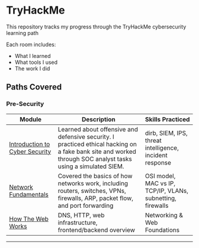 # TryHackMe 

This repository tracks my progress through the TryHackMe cybersecurity learning path

Each room includes:

- What I learned  
- What tools I used  
- The work I did

##  Paths Covered

###  Pre-Security
| Module | Description | Skills Practiced |
|--------|-------------|------------------|
| [Introduction to Cyber Security](./pre-security/introduction-to-cyber-security) | Learned about offensive and defensive security. I practiced ethical hacking on a fake bank site and worked through SOC analyst tasks using a simulated SIEM. | dirb, SIEM, IPS, threat intelligence, incident response |
| [Network Fundamentals](./pre-security/network-fundamentals) | Covered the basics of how networks work, including routers, switches, VPNs, firewalls, ARP, packet flow, and port forwarding | OSI model, MAC vs IP, TCP/IP, VLANs, subnetting, firewalls |
| [How The Web Works](./pre-security/how-the-web-works) | DNS, HTTP, web infrastructure, frontend/backend overview | Networking & Web Foundations |



---
